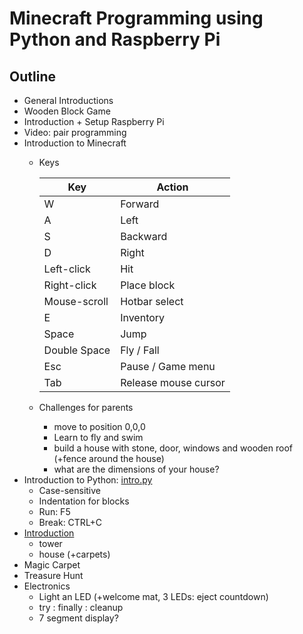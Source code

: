 # Minecraft Programming using Python and Raspberry Pi

## Outline

- General Introductions
- Wooden Block Game
- Introduction + Setup Raspberry Pi
- Video: pair programming
- Introduction to Minecraft
  - Keys
  
    Key | Action 
    --- | ------
    W	| Forward
    A	| Left 
    S	| Backward 
    D	|	Right
    Left-click | Hit
    Right-click | Place block
    Mouse-scroll | Hotbar select
    E	|	Inventory
    Space	|	Jump
    Double Space	|	Fly / Fall
    Esc	| Pause / Game menu
    Tab	| Release mouse cursor

  - Challenges for parents
    - move to position 0,0,0
    - Learn to fly and swim
    - build a house with stone, door, windows and wooden roof (+fence around the house)
    - what are the dimensions of your house?
- Introduction to Python: [intro.py](scripts/intro.py)
  - Case-sensitive
  - Indentation for blocks
  - Run: F5
  - Break: CTRL+C 
- [Introduction](MINECRAFT_INTRO.md)
  - tower
  - house (+carpets)
- Magic Carpet
- Treasure Hunt
- Electronics
  - Light an LED (+welcome mat, 3 LEDs: eject countdown)
  - try : finally : cleanup
  - 7 segment display?
